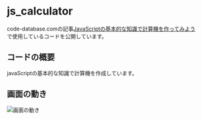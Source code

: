 # js_calculator
code-database.comの記事[JavaScriptの基本的な知識で計算機を作ってみよう](https://code-database.com/knowledges/102)で使用しているコードを公開しています。
## コードの概要
javaScriptの基本的な知識で計算機を作成しています。
## 画面の動き
![画面の動き](https://knowledge-blog.s3-ap-northeast-1.amazonaws.com/uploads/file1589330484997%20calc.gif)

